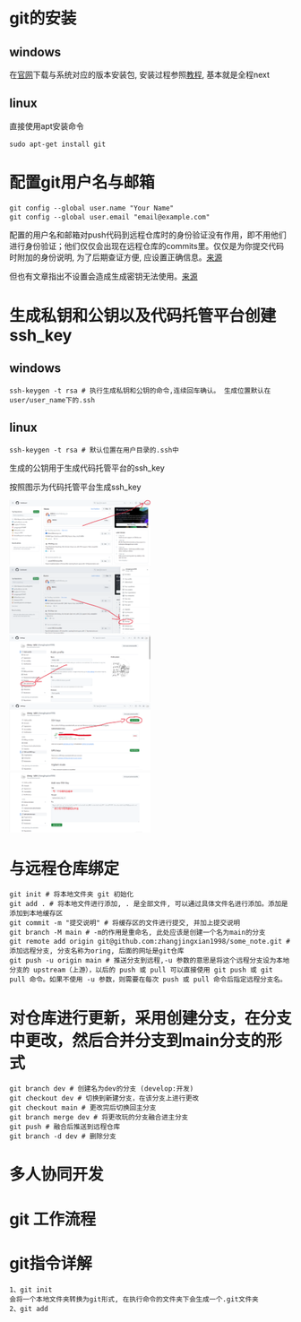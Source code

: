 # git的安装
## windows

在[官网](https://git-scm.com/downloads)下载与系统对应的版本安装包, 安装过程参照[教程](https://blog.csdn.net/mukes/article/details/115693833), 基本就是全程next

## linux
直接使用apt安装命令
```
sudo apt-get install git
```

# 配置git用户名与邮箱
```
git config --global user.name "Your Name"
git config --global user.email "email@example.com"
```
配置的用户名和邮箱对push代码到远程仓库时的身份验证没有作用，即不用他们进行身份验证；他们仅仅会出现在远程仓库的commits里。仅仅是为你提交代码时附加的身份说明, 为了后期查证方便, 应设置正确信息。[来源](https://blog.csdn.net/ITWANGBOIT/article/details/103618427)

但也有文章指出不设置会造成生成密钥无法使用。[来源](https://blog.csdn.net/weixin_41695715/article/details/119149546)

# 生成私钥和公钥以及代码托管平台创建ssh_key

## windows
```
ssh-keygen -t rsa # 执行生成私钥和公钥的命令,连续回车确认。 生成位置默认在user/user_name下的.ssh

```

## linux
```
ssh-keygen -t rsa # 默认位置在用户目录的.ssh中
```
生成的公钥用于生成代码托管平台的ssh_key

按照图示为代码托管平台生成ssh_key

<img src="./img/git/img1.png" width="50%">
<img src="./img/git/img2.png" width="50%">
<img src="./img/git/img3.png" width="50%">
<img src="./img/git/img4.png" width="50%">
<img src="./img/git/img5.png" width="50%">


# 与远程仓库绑定
```
git init # 将本地文件夹 git 初始化
git add . # 将本地文件进行添加, . 是全部文件, 可以通过具体文件名进行添加。添加是添加到本地缓存区
git commit -m "提交说明" # 将缓存区的文件进行提交, 并加上提交说明
git branch -M main # -m的作用是重命名, 此处应该是创建一个名为main的分支
git remote add origin git@github.com:zhangjingxian1998/some_note.git # 添加远程分支, 分支名称为oring, 后面的网址是git仓库
git push -u origin main # 推送分支到远程,-u 参数的意思是将这个远程分支设为本地分支的 upstream（上游），以后的 push 或 pull 可以直接使用 git push 或 git pull 命令。如果不使用 -u 参数，则需要在每次 push 或 pull 命令后指定远程分支名。
```

# 对仓库进行更新，采用创建分支，在分支中更改，然后合并分支到main分支的形式
```
git branch dev # 创建名为dev的分支 (develop:开发)
git checkout dev # 切换到新建分支，在该分支上进行更改
git checkout main # 更改完后切换回主分支
git branch merge dev # 将更改玩的分支融合进主分支
git push # 融合后推送到远程仓库
git branch -d dev # 删除分支
```

# 多人协同开发

# git 工作流程

# git指令详解
```
1、git init 
会将一个本地文件夹转换为git形式, 在执行命令的文件夹下会生成一个.git文件夹
2、git add
```